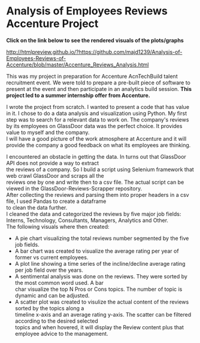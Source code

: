 # Analysis of Employees Reviews Accenture Project

<b> Click on the link below to see the rendered visuals of the plots/graphs </b>

http://htmlpreview.github.io/?https://github.com/majd1239/Analysis-of-Employees-Reviews-of-Accenture/blob/master/Accenture_Reviews_Analysis.html


This was my project in preparation for Accenture AcnTechBuild talent recruitment event. We were told to prepare
a pre-built piece of software to present at the event and then participate in an analytics build session. <b>This project
led to a summer internship offer from Accenture.</b>

I wrote the project from scratch. I wanted to present a code that has value in it. I chose to do a data analysis
and visualization using Python. My first step was to search for a relevant data to work on. The company's reviews
by its employees on GlassDoor data was the perfect choice. It provides value to myself and the company.<br>
I will have a good picture of the work atmosphere at Accenture and it will provide the company a good feedback on 
what its employees are thinking.<br>

I encountered an obstacle in getting the data. In turns out that GlassDoor API does not provide a way to extract<br>
the reviews of a company. So I build a script using Selenium framework that web crawl GlassDoor and scraps all the<br>
reviews one by one and write then to a csv file. The actual script can be viewed in the GlassDoor-Reviews-Scrapper repository.<br>
After collecting the reviews and parsing them into proper headers in a csv file, I used Pandas to create a dataframe<br>
to clean the data further. <br>
I cleaned the data and categorized the reviews by five major job fields: Interns, Technology, Consultants, Managers, Analytics and Other.<br>
The following visuals where then created:<br>
- A pie chart visualizing the total reviews number segmented by the five job fields.
- A bar chart was created to visualize the average rating per year of former vs current employees.<br>
- A plot line showing a time series of the incline/decline average rating per job field over the years.<br>
- A sentimental analysis was done on the reviews. They were sorted by the most common word used. A bar<br>
  char visualize the top N Pros or Cons topics. The number of topic is dynamic and can be adjusted.<br>
- A scatter plot was created to visulize the actual content of the reviews sorted by the topics along a <br>
  timeline x-axis and an average rating y-axis. The scatter can be filtered according to the desired selected<br>
  topics and when hovered, it will display the Review content plus that employee advice to the management.<br>

